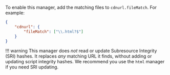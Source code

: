 To enable this manager, add the matching files to `cdnurl.fileMatch`.
For example:

```json
{
    "cdnurl": {
        "fileMatch": ["\\.html?$"]
    }
}
```

<!-- prettier-ignore -->
!!! warning
    This manager does _not_ read or update Subresource Integrity (SRI) hashes.
    It replaces _any_ matching URL it finds, without adding or updating script integrity hashes.
    We recommend you use the `html` manager if you need SRI updating.
